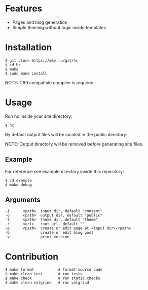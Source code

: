 Features
========

*   Pages and blog generation
*   Simple theming without logic inside templates

Installation
============

    $ git clone https://m6v.ru/git/hc
    $ cd hc
    $ make
    $ sudo make install

NOTE: C99 compatible compiler is required.

Usage
=====

Run hc inside your site directory:

    $ hc

By default output files will be located in the public directory.

NOTE: Output directory will be removed before generating site files.

Example
-------

For reference see example directory inside this repository:

    $ cd example
    $ make debug

Arguments
---------

    -i      <path>  input dir, default "content"
    -o      <path>  output dir, default "public"
    -t      <path>  theme dir, default "theme"
    -r      <url>   root url, default ""
    -p      <path>  create or edit page at <input dir>/<path>
    -b              create or edit blog post
    -v              print version

Contribution
============

    $ make format           # format source code
    $ make clean test       # run tests
    $ make check            # run static checks
    $ make clean valgrind   # run valgrind
